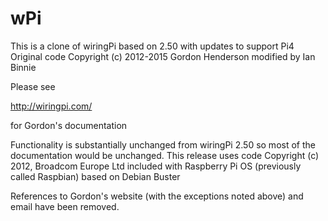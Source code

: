 # wPi

This is a clone of wiringPi based on 2.50 with updates to support Pi4
Original code Copyright (c) 2012-2015 Gordon Henderson
modified by Ian Binnie

Please see

  http://wiringpi.com/

for Gordon's documentation

Functionality is substantially unchanged from wiringPi 2.50 so most of the documentation would be unchanged.
This release uses code Copyright (c) 2012, Broadcom Europe Ltd included with Raspberry Pi OS (previously called Raspbian) based on Debian Buster

References to Gordon's website (with the exceptions noted above) and email have been removed.
